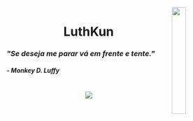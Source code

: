 <img src="https://i.imgur.com/Np65k86.png" width="25%" align="right">
<h1 align="center">LuthKun</h1>
<h3><i>"Se deseja me parar vá em frente e tente."</i></h3>
<h5>- Monkey D. Luffy</h5>
<br>
<div align="center"><img src="https://discord.c99.nl/widget/theme-3/278723465706602496.png" /> </div>
